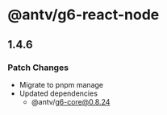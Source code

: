# @antv/g6-react-node

## 1.4.6

### Patch Changes

- Migrate to pnpm manage
- Updated dependencies
  - @antv/g6-core@0.8.24
